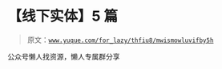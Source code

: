 # 【线下实体】5 篇

> 原文：[`www.yuque.com/for_lazy/thfiu8/mwismowluvifby5h`](https://www.yuque.com/for_lazy/thfiu8/mwismowluvifby5h)

公众号懒人找资源，懒人专属群分享